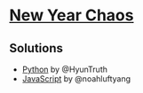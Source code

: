 # [New Year Chaos](https://www.hackerrank.com/challenges/new-year-chaos/problem)

## Solutions

-   [Python](./new-year-chaos.ipynb) by @HyunTruth
-   [JavaScript](./solution.js) by @noahluftyang
